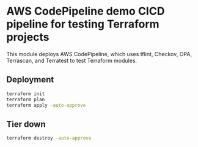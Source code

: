 <!-- BEGIN_TF_DOCS -->

# AWS CodePipeline demo CICD pipeline for testing Terraform projects

This module deploys AWS CodePipeline, which uses tflint, Checkov, OPA, Terrascan, and Terratest to test Terraform modules.



## Deployment

```sh
terraform init
terraform plan
terraform apply -auto-approve
```

## Tier down

```sh
terraform destroy -auto-approve
```
